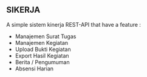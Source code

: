 ## SIKERJA

A simple sistem kinerja REST-API that have a feature : 

- Manajemen Surat Tugas
- Manajemen Kegiatan
- Upload Bukti Kegiatan
- Export Hasil Kegiatan
- Berita / Pengumuman
- Absensi Harian